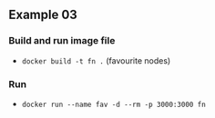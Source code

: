 ## Example 03

### Build and run image file
- `docker build -t fn .` (favourite nodes)

### Run
- `docker run --name fav -d --rm -p 3000:3000 fn` 